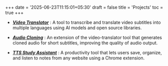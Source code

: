 +++
date = '2025-06-23T11:15:01+05:30'
draft = false
title = 'Projects'
toc = true
+++
* [***Video Translator***](/projects/video-translator)
    : A tool to transcribe and translate video subtitles into multiple languages using AI models and open source libraries.

* [***Audio Cloning***](/projects/audio-cloning)
    : An extension of the video-translator tool that generates cloned audio for short subtitles, improving the quality of audio output.

* [***TTS Study Assistant***](/projects/tts-study-assistant)
    : A productivity tool that lets users save, organize, and listen to notes from any website using a Chrome extension.